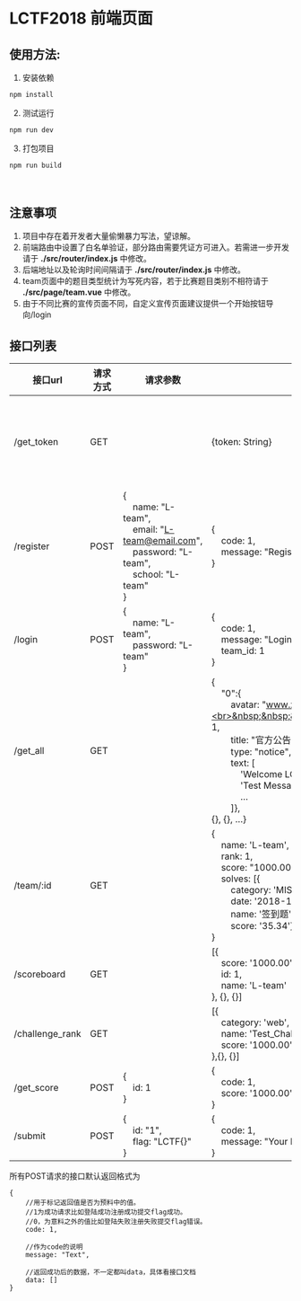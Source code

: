 # LCTF2018 前端页面

## 使用方法:

1. 安装依赖

```bash
npm install
```

2. 测试运行

 ```bash
 npm run dev
 ```

3. 打包项目

 ```bash
 npm run build
 ```

   ​

## 注意事项

1. 项目中存在着开发者大量偷懒暴力写法，望谅解。
2. 前端路由中设置了白名单验证，部分路由需要凭证方可进入。若需进一步开发请于 **./src/router/index.js** 中修改。
3. 后端地址以及轮询时间间隔请于 **./src/router/index.js** 中修改。
4. team页面中的题目类型统计为写死内容，若于比赛题目类别不相符请于 **./src/page/team.vue** 中修改。
5. 由于不同比赛的宣传页面不同，自定义宣传页面建议提供一个开始按钮导向/login





## 接口列表

| 接口url           | 请求方式 | 请求参数                                     | 响应参数                                     | 备注          |
| --------------- | ---- | ---------------------------------------- | ---------------------------------------- | ----------- |
| /get_token      | GET  |                                          | {token: String}                          | Django需要的CSRF Token。换框架注意删除。 |
| /register       | POST | {<br>&nbsp;&nbsp;&nbsp;&nbsp;name: "L-team",<br>&nbsp;&nbsp;&nbsp;&nbsp;email: "L-team@email.com",<br>&nbsp;&nbsp;&nbsp;&nbsp;password: "L-team",<br>&nbsp;&nbsp;&nbsp;&nbsp;school: "L-team"<br>} | {<br>&nbsp;&nbsp;&nbsp;&nbsp;code: 1,<br>&nbsp;&nbsp;&nbsp;&nbsp;message: "Register Success!"<br>}                                         | 注册接口        |
| /login          | POST | {<br>&nbsp;&nbsp;&nbsp;&nbsp;name: "L-team",<br>&nbsp;&nbsp;&nbsp;&nbsp;password: "L-team"<br>}         | {<br>&nbsp;&nbsp;&nbsp;&nbsp;code: 1,<br>&nbsp;&nbsp;&nbsp;&nbsp;message: "Login Success!",<br>&nbsp;&nbsp;&nbsp;&nbsp;team_id: 1<br>} | 登陆接口        |
| /get_all        | GET  |                                          | {<br>&nbsp;&nbsp;&nbsp;&nbsp;"0":{<br>&nbsp;&nbsp;&nbsp;&nbsp;&nbsp;&nbsp;&nbsp;&nbsp;avatar: "www.xxx.com/image.jpg",<br>&nbsp;&nbsp;&nbsp;&nbsp;&nbsp;&nbsp;&nbsp;&nbsp;done: 1,<br>&nbsp;&nbsp;&nbsp;&nbsp;&nbsp;&nbsp;&nbsp;&nbsp;title: "官方公告",<br>&nbsp;&nbsp;&nbsp;&nbsp;&nbsp;&nbsp;&nbsp;&nbsp;type: "notice",<br>&nbsp;&nbsp;&nbsp;&nbsp;&nbsp;&nbsp;&nbsp;&nbsp;text: [<br>&nbsp;&nbsp;&nbsp;&nbsp;&nbsp;&nbsp;&nbsp;&nbsp;&nbsp;&nbsp;&nbsp;&nbsp;'Welcome LCTF 2018',<br>&nbsp;&nbsp;&nbsp;&nbsp;&nbsp;&nbsp;&nbsp;&nbsp;&nbsp;&nbsp;&nbsp;&nbsp;'Test Message',<br>&nbsp;&nbsp;&nbsp;&nbsp;&nbsp;&nbsp;&nbsp;&nbsp;&nbsp;&nbsp;&nbsp;&nbsp;…<br>&nbsp;&nbsp;&nbsp;&nbsp;&nbsp;&nbsp;&nbsp;&nbsp;]},<br> {}, {}, …} | 请求题目接口      |
| /team/:id       | GET  |                                          | {<br>&nbsp;&nbsp;&nbsp;&nbsp;name: 'L-team',<br>&nbsp;&nbsp;&nbsp;&nbsp;rank: 1,<br>&nbsp;&nbsp;&nbsp;&nbsp;score: "1000.00",<br>&nbsp;&nbsp;&nbsp;&nbsp;solves: [{<br>&nbsp;&nbsp;&nbsp;&nbsp;&nbsp;&nbsp;&nbsp;&nbsp;category: 'MISC',<br>&nbsp;&nbsp;&nbsp;&nbsp;&nbsp;&nbsp;&nbsp;&nbsp;date: '2018-11-17 09:00:00',<br>&nbsp;&nbsp;&nbsp;&nbsp;&nbsp;&nbsp;&nbsp;&nbsp;name: '签到题',<br>&nbsp;&nbsp;&nbsp;&nbsp;&nbsp;&nbsp;&nbsp;&nbsp;score: '35.34'}, {}, {}]<br>} | 查询队伍接口      |
| /scoreboard     | GET  |                                          | [{<br>&nbsp;&nbsp;&nbsp;&nbsp;score: '1000.00',<br>&nbsp;&nbsp;&nbsp;&nbsp;id: 1,<br>&nbsp;&nbsp;&nbsp;&nbsp;name: 'L-team'<br>}, {}, {}] | 查询排行榜接口     |
| /challenge_rank | GET  |                                          | [{<br>&nbsp;&nbsp;&nbsp;&nbsp;category: 'web',<br>&nbsp;&nbsp;&nbsp;&nbsp;name: 'Test_Challenge',<br>&nbsp;&nbsp;&nbsp;&nbsp;score: '1000.00'<br>},{}, {}] | 查询题目榜接口     |
| /get_score      | POST | {<br>&nbsp;&nbsp;&nbsp;&nbsp;id: 1<br>}                             | {<br>&nbsp;&nbsp;&nbsp;&nbsp;code: 1,<br>&nbsp;&nbsp;&nbsp;&nbsp;score: '1000.00'<br>}              | 查询分数接口      |
| /submit         | POST | {<br>&nbsp;&nbsp;&nbsp;&nbsp;id: "1",<br>&nbsp;&nbsp;&nbsp;&nbsp;flag: "LCTF{}"<br>}                | {<br>&nbsp;&nbsp;&nbsp;&nbsp;code: 1,<br>&nbsp;&nbsp;&nbsp;&nbsp;message: "Your Flag is correct"<br>} | 提交flag接口    |



所有POST请求的接口默认返回格式为

```
{
    //用于标记返回值是否为预料中的值。
    //1为成功请求比如登陆成功注册成功提交flag成功。
    //0，为意料之外的值比如登陆失败注册失败提交flag错误。
    code: 1, 
    
    //作为code的说明
    message: "Text", 
    
    //返回成功后的数据，不一定都叫data，具体看接口文档
    data: [] 
}
```

